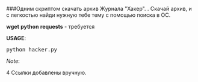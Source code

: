 ###Одним скриптом скачать архив Журналa "Хакер". .
Скачай архив, и с легкостью найди нужную тебе тему с помощью поиска в ОС.

**wget**  **python** **requests** - требуется

**USAGE**:

<pre>python hacker.py</pre>

*Note*:

4 Ссылки добавлены вручную.
